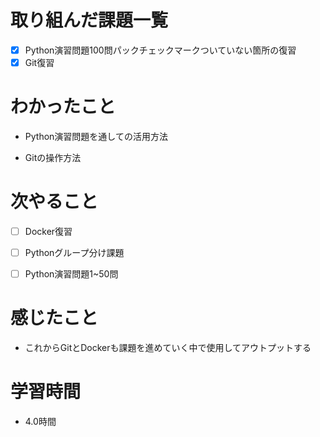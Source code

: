 # 取り組んだ課題一覧

- [x] Python演習問題100問パックチェックマークついていない箇所の復習
- [x] Git復習

# わかったこと

- Python演習問題を通しての活用方法

- Gitの操作方法

# 次やること

- [ ] Docker復習

- [ ] Pythonグループ分け課題

- [ ] Python演習問題1~50問

# 感じたこと

- これからGitとDockerも課題を進めていく中で使用してアウトプットする

# 学習時間

- 4.0時間